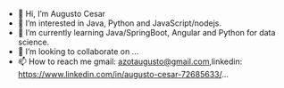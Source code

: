 - 👋 Hi, I’m Augusto Cesar
- 👀 I’m interested in Java, Python and JavaScript/nodejs.
- 🌱 I’m currently learning Java/SpringBoot, Angular and Python for data science.
- 💞️ I’m looking to collaborate on ...
- 📫 How to reach me gmail: azotaugusto@gmail.com,linkedin: https://www.linkedin.com/in/augusto-cesar-72685633/...

<!---
aucoliveira/aucoliveira is a ✨ special ✨ repository because its `README.md` (this file) appears on your GitHub profile.
You can click the Preview link to take a look at your changes.
--->

